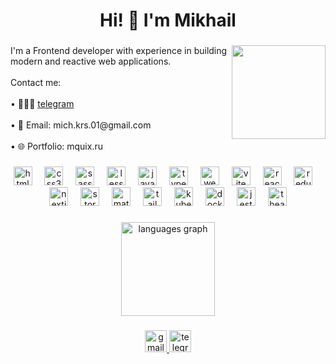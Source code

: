 <h1 align="center">Hi! 👋 I'm Mikhail</h1>

###

<img align="right" height="150" src="https://media.tenor.com/YfVv9ktKXpoAAAAM/cat-blinking.gif"  />

###

<p align="left">I'm a Frontend developer with experience in building modern and reactive web applications.<br><br>Contact me:<br><br>
  • 👨🏻‍💻
  <a href="t.me/mquix" target="_blank">
    telegram
  </a>
  <br><br>• 📧 Email: mich.krs.01@gmail.com<br><br>• 🌐 Portfolio: mquix.ru</p>

###

<p align="left"></p>

###

<div align="center">
  <img src="https://cdn.simpleicons.org/html5/E34F26" height="30" alt="html5 logo"  />
  <img width="12" />
  <img src="https://cdn.simpleicons.org/css3/1572B6" height="30" alt="css3 logo"  />
  <img width="12" />
  <img src="https://cdn.simpleicons.org/sass/CC6699" height="30" alt="sass logo"  />
  <img width="12" />
  <img src="https://cdn.simpleicons.org/less/1D365D" height="30" alt="less logo"  />
  <img width="12" />
  <img src="https://cdn.simpleicons.org/javascript/F7DF1E" height="30" alt="javascript logo"  />
  <img width="12" />
  <img src="https://cdn.simpleicons.org/typescript/3178C6" height="30" alt="typescript logo"  />
  <img width="12" />
  <img src="https://cdn.simpleicons.org/webpack/8DD6F9" height="30" alt="webpack logo"  />
  <img width="12" />
  <img src="https://cdn.simpleicons.org/vite/646CFF" height="30" alt="vite logo"  />
  <img width="12" />
  <img src="https://cdn.simpleicons.org/react/61DAFB" height="30" alt="react logo"  />
  <img width="12" />
  <img src="https://cdn.simpleicons.org/redux/764ABC" height="30" alt="redux logo"  />
  <img width="12" />
  <img src="https://cdn.simpleicons.org/nextdotjs/000000" height="30" alt="nextjs logo"  />
  <img width="12" />
  <img src="https://cdn.simpleicons.org/storybook/FF4785" height="30" alt="storybook logo"  />
  <img width="12" />
  <img src="https://cdn.simpleicons.org/mui/007FFF" height="30" alt="materialui logo"  />
  <img width="12" />
  <img src="https://cdn.simpleicons.org/tailwindcss/06B6D4" height="30" alt="tailwindcss logo"  />
  <img width="12" />
  <img src="https://cdn.simpleicons.org/kubernetes/326CE5" height="30" alt="kubernetes logo"  />
  <img width="12" />
  <img src="https://cdn.simpleicons.org/docker/2496ED" height="30" alt="docker logo"  />
  <img width="12" />
  <img src="https://cdn.simpleicons.org/jest/C21325" height="30" alt="jest logo"  />
  <img width="12" />
  <img src="https://cdn.simpleicons.org/thealgorithms/00BCB4" height="30" alt="thealgorithms logo"  />
</div>

###

<div align="center">
  <img src="https://github-readme-stats.vercel.app/api/top-langs?username=mqu1x&locale=en&hide_title=false&layout=compact&card_width=320&langs_count=5&theme=dracula&hide_border=false" height="150" alt="languages graph"  />
</div>

###

<div align="center">
  <a href="mich.krs.01@gmail.com" target="_blank">
    <img src="https://img.shields.io/static/v1?message=Gmail&logo=gmail&label=&color=D14836&logoColor=white&labelColor=&style=for-the-badge" height="35" alt="gmail logo"  />
  </a>
  <a href="t.me/mquix" target="_blank">
    <img src="https://img.shields.io/static/v1?message=Telegram&logo=telegram&label=&color=2CA5E0&logoColor=white&labelColor=&style=for-the-badge" height="35" alt="telegram logo"  />
  </a>
</div>

###

<img src="https://raw.githubusercontent.com/mqu1x/mqu1x/output/snake.svg" alt="" />

###
